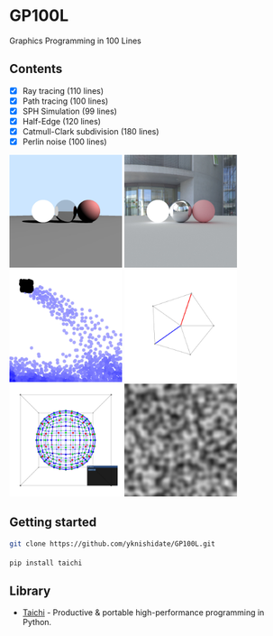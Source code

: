 # GP100L

Graphics Programming in 100 Lines

## Contents

- [x] Ray tracing (110 lines)
- [x] Path tracing (100 lines)
- [x] SPH Simulation (99 lines)
- [x] Half-Edge (120 lines)
- [x] Catmull-Clark subdivision (180 lines)
- [x] Perlin noise (100 lines)

<p align="left">
<img width="200" alt="" src="docs/images/raytracing.jpg">
<img width="200" alt="" src="docs/images/pathtracing.jpg">
<img width="200" alt="" src="docs/images/sph.jpg">
<img width="200" alt="" src="docs/images/half_edge.jpg">
<img width="200" alt="" src="docs/images/subdivision.jpg">
<img width="200" alt="" src="docs/images/perlin_noise.jpg">
</p>

## Getting started

```sh
git clone https://github.com/yknishidate/GP100L.git

pip install taichi
```

## Library

- [Taichi](https://github.com/taichi-dev/taichi) - Productive & portable high-performance programming in Python.
